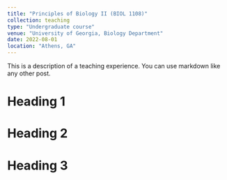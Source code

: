 ```yaml
---
title: "Principles of Biology II (BIOL 1108)"
collection: teaching
type: "Undergraduate course"
venue: "University of Georgia, Biology Department"
date: 2022-08-01
location: "Athens, GA"
---
```


This is a description of a teaching experience. You can use markdown like any other post.

Heading 1
======

Heading 2
======

Heading 3
======
